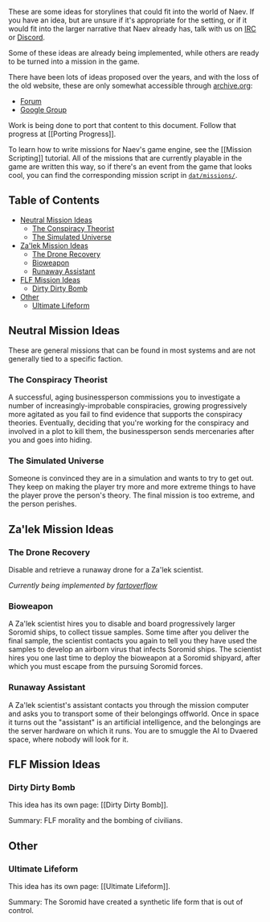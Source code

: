 These are some ideas for storylines that could fit into the world of Naev. If you have an idea, but are unsure if it's appropriate for the setting, or if it would fit into the larger narrative that Naev already has, talk with us on [IRC][] or [Discord][].

Some of these ideas are already being implemented, while others are ready to be turned into a mission in the game.

There have been lots of ideas proposed over the years, and with the loss of the old website, these are only somewhat accessible through [archive.org][]:

- [Forum][]
- [Google Group][]

Work is being done to port that content to this document. Follow that progress at [[Porting Progress]].

To learn how to write missions for Naev's game engine, see the [[Mission Scripting]] tutorial. All of the missions that are currently playable in the game are written this way, so if there's an event from the game that looks cool, you can find the corresponding mission script in [`dat/missions/`][dat-missions].


## Table of Contents <!-- omit in toc -->

- [Neutral Mission Ideas](#neutral-mission-ideas)
  - [The Conspiracy Theorist](#the-conspiracy-theorist)
  - [The Simulated Universe](#the-simulated-universe)
- [Za'lek Mission Ideas](#zalek-mission-ideas)
  - [The Drone Recovery](#the-drone-recovery)
  - [Bioweapon](#bioweapon)
  - [Runaway Assistant](#runaway-assistant)
- [FLF Mission Ideas](#flf-mission-ideas)
  - [Dirty Dirty Bomb](#dirty-dirty-bomb)
- [Other](#other)
  - [Ultimate Lifeform](#ultimate-lifeform)


## Neutral Mission Ideas

These are general missions that can be found in most systems and are not generally tied to a specific faction.

### The Conspiracy Theorist

A successful, aging businessperson commissions you to investigate a number of increasingly-improbable conspiracies, growing progressively more agitated as you fail to find evidence that supports the conspiracy theories. Eventually, deciding that you're working for the conspiracy and involved in a plot to kill them, the businessperson sends mercenaries after you and goes into hiding.

### The Simulated Universe

Someone is convinced they are in a simulation and wants to try to get out. They keep on making the player try more and more extreme things to have the player prove the person's theory. The final mission is too extreme, and the person perishes.

## Za'lek Mission Ideas

### The Drone Recovery

Disable and retrieve a runaway drone for a Za'lek scientist.

_Currently being implemented by [fartoverflow][]_

### Bioweapon

A Za'lek scientist hires you to disable and board progressively larger Soromid ships, to collect tissue samples. Some time after you deliver the final sample, the scientist contacts you again to tell you they have used the samples to develop an airborn virus that infects Soromid ships. The scientist hires you one last time to deploy the bioweapon at a Soromid shipyard, after which you must escape from the pursuing Soromid forces.

### Runaway Assistant

A Za'lek scientist's assistant contacts you through the mission computer and asks you to transport some of their belongings offworld. Once in space it turns out the "assistant" is an artificial intelligence, and the belongings are the server hardware on which it runs. You are to smuggle the AI to Dvaered space, where nobody will look for it.

## FLF Mission Ideas

### Dirty Dirty Bomb

This idea has its own page: [[Dirty Dirty Bomb]].

Summary: FLF morality and the bombing of civilians.

## Other

### Ultimate Lifeform

This idea has its own page: [[Ultimate Lifeform]].

Summary: The Soromid have created a synthetic life form that is out of control.


[irc]: <http://webchat.freenode.net/?channels=naev> "#naev on Freenode"
[discord]: <https://discord.gg/nd2M5BR> "Naev Discord"
[dat-missions]: <https://github.com/naev/naev/tree/master/dat/missions> "dat/missions/ folder on GitHub"
[fartoverflow]: <https://github.com/fartoverflow> "fartoverflow's profile on GitHub"
[archive.org]: <https://web.archive.org> "The Wayback Machine"
[forum]: <http://web.archive.org/web/20160328041609/https://forum.naev.org/> "The old Naev forum on archive.org"
[google group]: <http://web.archive.org/web/20100510231449/http://groups.google.com/group/naev/topics> "naev on Google Groups"
